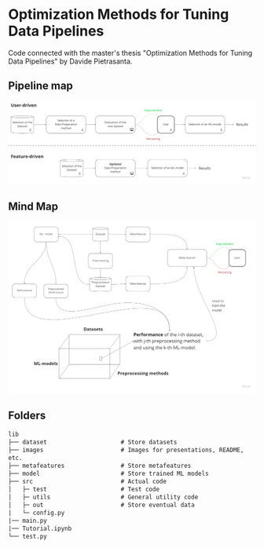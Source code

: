 # Optimization Methods for Tuning Data Pipelines

Code connected with the master's thesis "Optimization Methods for Tuning Data Pipelines" by Davide Pietrasanta.

## Pipeline map

![Pipeline map](/images/Pipeline.jpg)

## Mind Map

![Mind map](/images/Mind%20Map.jpg)

## Folders

```text
lib
├── dataset                     # Store datasets
├── images                      # Images for presentations, README, etc.
├── metafeatures                # Store metafeatures
├── model                       # Store trained ML models
├── src                         # Actual code
│   ├─ test                     # Test code
│   ├─ utils                    # General utility code
│   ├─ out                      # Store eventual data
|   └─ config.py
|── main.py
|── Tutorial.ipynb
└── test.py
```
